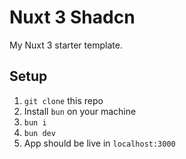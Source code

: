 # Nuxt 3 Shadcn

My Nuxt 3 starter template.

## Setup

1. `git clone` this repo
1. Install `bun` on your machine
1. `bun i`
1. `bun dev`
1. App should be live in `localhost:3000`

